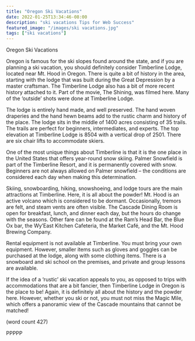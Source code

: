 ```yaml
---
title: "Oregon Ski Vacations"
date: 2022-01-25T13:34:46-08:00
description: "ski vacations Tips for Web Success"
featured_image: "/images/ski vacations.jpg"
tags: ["ski vacations"]
---
```


Oregon Ski Vacations

Oregon is famous for the ski slopes found around the 
state, and if you are planning a ski vacation, you 
should definitely consider Timberline Lodge, located 
near Mt. Hood in Oregon. There is quite a bit of 
history in the area, starting with the lodge that was 
built during the Great Depression by a master 
craftsman. The Timberline Lodge also has a bit of 
more recent history attached to it. Part of the movie, 
The Shining, was filmed here. Many of the ‘outside’ 
shots were done at Timberline Lodge. 

The lodge is entirely hand made, and well preserved. 
The hand woven draperies and the hand hewn beams 
add to the rustic charm and history of the place. The 
lodge sits in the middle of 1400 acres consisting of 
35 trails. The trails are perfect for beginners, 
intermediates, and experts. The top elevation at 
Timberline Lodge is 8504 with a vertical drop of 2501. 
There are six chair lifts to accommodate skiers.

One of the most unique things about Timberline is 
that it is the one place in the United States that offers 
year-round snow skiing. Palmer Snowfield is part of 
the Timberline Resort, and it is permanently covered 
with snow. Beginners are not always allowed on 
Palmer snowfield – the conditions are considered 
each day when making this determination.

Skiing, snowboarding, hiking, snowshoeing, and 
lodge tours are the main attractions at Timberline. 
Here, it is all about the powder! Mt. Hood is an active 
volcano which is considered to be dormant. 
Occasionally, tremors are felt, and steam vents are 
often visible. The Cascade Dining Room is open for 
breakfast, lunch, and dinner each day, but the hours 
do change with the seasons. Other fare can be found 
at the Ram’s Head Bar, the Blue Ox bar, the Wy’East 
Kitchen Cafeteria, the Market Café, and the Mt. Hood 
Brewing Company.

Rental equipment is not available at Timberline. You 
must bring your own equipment. However, smaller 
items such as gloves and goggles can be purchased 
at the lodge, along with some clothing items. There is 
a snowboard and ski school on the premises, and 
private and group lessons are available. 

If the idea of a ‘rustic’ ski vacation appeals to you, 
as opposed to trips with accommodations that are a 
bit fancier, then Timberline Lodge in Oregon is the 
place to be! Again, it is definitely all about the history 
and the powder here. However, whether you ski or not, 
you must not miss the Magic Mile, which offers a 
panoramic view of the Cascade mountains that cannot 
be matched!
 
(word count 427)

PPPPP




